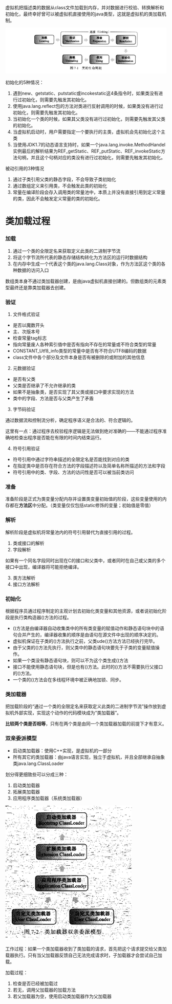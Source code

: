 虚拟机把描述类的数据从class文件加载到内存，并对数据进行校验、转换解析和初始化，最终幸好曾可以被虚拟机直接使用的java类型，这就是虚拟机的类加载机制。

![微信截图_20180412145833](微信截图_20180412145833.png)

初始化的5种情况：

1. 遇到new、getstatic、putstatic或incokestatic这4条指令时，如果类没有进行过初始化，则需要先触发其初始化。
2. 使用java.lang.reflect包的方法对类进行反射调用的时候，如果类没有进行过初始化，则需要先触发其初始化。
3. 当初始化一个类的时候，如果其父类没有进行过初始化，则需要先触发其父类的初始化。
4. 当虚拟机启动时，用户需要指定一个要执行的主类，虚拟机会先初始化这个主类
5. 当使用JDK1.7的动态语言支持时，如果一个java.lang.invoke.MethodHandel实例最后的解析结果为REF_getStatic、REF_putStatic、REF_invokeStatic方法句柄，并且这个句柄对应的类没有进行过初始化，则需要先触发其初始化。

被动引用的3种情况

1. 通过子类引用父类的静态字段，不会导致子类初始化
2. 通过数组定义来引用类，不会触发此类的初始化
3. 常量在编译阶段会存入调用类的常量池中，本质上并没有直接引用到定义常量的类，因此不会触发定义常量的类的初始化。

# 类加载过程

### 加载

1. 通过一个类的全限定名来获取定义此类的二进制字节流
2. 将这个字节流所代表的静态存储结构转化为方法区的运行时数据结构
3. 在内存中生成一个代表这个类的java.lang.Class对象，作为方法区这个类的各种数据的访问入口

数组类本身不通过类加载器创建，是由java虚拟机直接创建的。但数组类的元素类型最终还是靠类加载器去创建。

### 验证

1. 文件格式验证

- 是否以魔数开头
- 主、次版本号
- 检查常量tag标志
- 指向常量废人各种索引值中是否有指向不存在的常量或不符合类型的常量
- CONSTANT_Utf8_info类型的常量中是否有不符合UTF8编码的数据
- class文件中各个部分及文件本身是否有被删除的或附加的其他信息

2. 元数据验证

- 是否有父类
- 父类是否继承了不允许继承的类
- 如果不是抽象类，是否实现了其父类或接口中要求实现的方法
- 类中的字段、方法是否与父类产生了矛盾

3. 字节码验证

通过数据流和控制流分析，确定程序语义是合法的、符合逻辑的。

这里有一点：通过程序去校验程序逻辑是无法做到绝对准确的——不能通过程序准确地检查出程序是否能在有限的时间内结束运行。

4. 符号引用验证

- 符号引用中通过字符串描述的全限定名是否能找到对应的类
- 在指定类中是否存在符合方法的字段描述符以及简单名称所描述的方法和字段
- 符号引用中的类、字段、方法的访问性是否可以被当前类访问

### 准备

准备阶段是正式为类变量分配内存并设置类变量初始值的阶段，这些变量使用的内存都在**方法区**中分配。（类变量仅仅包括static修饰的变量；初始值是零值）

### 解析

解析阶段是虚拟机将常量池内的符号引用替代为直接引用的过程。

1. 类或接口的解析
2. 字段解析

如果有一个同名字段同时出现在C的接口和父类中，或者同时在自己或父类的多个接口中出现，编译器将可能拒绝编译。

3. 类方法解析
4. 接口方法解析

### 初始化

根据程序员通过程序制定的主观计划去初始化类变量和其他资源，或者说初始化阶段是执行类构造器<clinit>()方法的过程。

- <clinit>()方法是由编译器自动收集类中的所有类变量的赋值动作和静态语句块中的语句合并产生的，编译器收集的顺序是由语句在源文件中出现的顺序决定的。
- 虚拟机保证在子类的<clinit>()方法执行之前，父类ude<clinit>()方法方法已经执行完毕。
- 由于父类的<clinit>()方法先执行，则父类中的静态语句块要先于子类的变量赋值操作。
- 如果一个类没有静态语句块，则可以不为这个类生成<clinit>()方法
- 接口不能使用静态语句块，但是也有<clinit>()方法。此时的<clinit>()方法不需要执行父接口的<clinit>()方法。
- 一个类的<clinit>()方法会在多线程环境中被正确地加锁、同步。

### 类加载器

把加载阶段的“通过一个类的全限定名来获取定义此类的二进制字节流”操作放到虚拟机外部实现，实现这个动作的代码模块成为“类加载器”。

**比较两个类是否相等**，只有在两个类是由同一个类加载器加载的前提下才有意义。

### 双亲委派模型

- 启动类加载器：使用C++实现，是虚拟机的一部分
- 所有其它的类加载器：由java语言实现，独立于虚拟机，并且全部继承自抽象类java.lang.ClassLoader

划分得更细致些可以分成三种：

1. 启动类加载器
2. 拓展类加载器
3. 应用程序类加载器（系统类加载器）

![微信截图_20180413203244](微信截图_20180413203244.png)

工作过程：如果一个类加载器收到了类加载的请求，首先把这个请求提交给父类加载器执行。只有当父加载器反馈自己无法完成请求时，子加载器才会尝试自己加载。

加载过程：

1.  检查是否已经被加载过
2. 若无，调用父加载器的加载方法
3. 若父加载器为空，使用启动类加载器作为父加载器